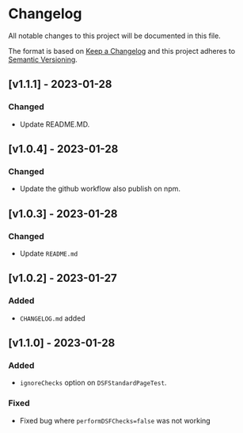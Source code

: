 # Changelog
 
All notable changes to this project will be documented in this file.
 
The format is based on [Keep a Changelog](https://keepachangelog.com/en/1.0.0/)
and this project adheres to [Semantic Versioning](https://semver.org/spec/v2.0.0.html).

## [v1.1.1] - 2023-01-28
### Changed
- Update README.MD.

## [v1.0.4] - 2023-01-28
### Changed
- Update the github workflow also publish on npm.

## [v1.0.3] - 2023-01-28
### Changed
- Update `README.md`

## [v1.0.2] - 2023-01-27
### Added
- `CHANGELOG.md` added 

## [v1.1.0] - 2023-01-28
### Added
- `ignoreChecks` option on `DSFStandardPageTest`.

### Fixed 
- Fixed bug where `performDSFChecks=false` was not working 